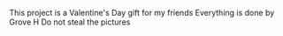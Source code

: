 This project is a Valentine's Day gift for my friends
Everything is done by Grove H
Do not steal the pictures
